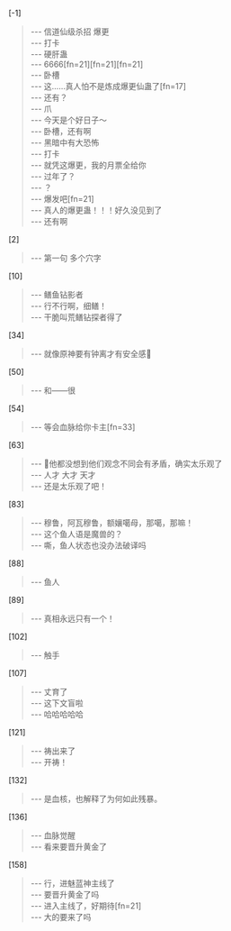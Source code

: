 
[-1] 
>--- 信道仙级杀招 爆更<br>
>--- 打卡<br>
>--- 硬肝蛊<br>
>--- 6666[fn=21][fn=21][fn=21]<br>
>--- 卧槽<br>
>--- 这……真人怕不是炼成爆更仙蛊了[fn=17]<br>
>--- 还有？<br>
>--- 爪<br>
>--- 今天是个好日子～<br>
>--- 卧槽，还有啊<br>
>--- 黑暗中有大恐怖<br>
>--- 打卡<br>
>--- 就凭这爆更，我的月票全给你<br>
>--- 过年了？<br>
>--- ？<br>
>--- 爆发吧[fn=21]<br>
>--- 真人的爆更蛊！！！好久没见到了<br>
>--- 还有啊<br>

[2] 
>--- 第一句
多个穴字<br>

[10] 
>--- 鳝鱼钻影者<br>
>--- 行不行啊，细鳝！<br>
>--- 干脆叫荒鳝钻探者得了<br>

[34] 
>--- 就像原神要有钟离才有安全感🐶<br>

[50] 
>--- 和——很<br>

[54] 
>--- 等会血脉给你卡主[fn=33]<br>

[63] 
>--- 🌚他都没想到他们观念不同会有矛盾，确实太乐观了<br>
>--- 人才 大才 天才<br>
>--- 还是太乐观了吧！<br>

[83] 
>--- 穆鲁，阿瓦穆鲁，额孃噶母，那噶，那嘛！<br>
>--- 这个鱼人语是魔兽的？<br>
>--- 嘶，鱼人状态也没办法破译吗<br>

[88] 
>--- 鱼人<br>

[89] 
>--- 真相永远只有一个！<br>

[102] 
>--- 触手<br>

[107] 
>--- 丈育了<br>
>--- 这下文盲啦<br>
>--- 哈哈哈哈哈<br>

[121] 
>--- 祷出来了<br>
>--- 开祷！<br>

[132] 
>--- 是血核，也解释了为何如此残暴。<br>

[136] 
>--- 血脉觉醒<br>
>--- 看来要晋升黄金了<br>

[158] 
>--- 行，进魅蓝神主线了<br>
>--- 要晋升黄金了吗<br>
>--- 进入主线了，好期待[fn=21]<br>
>--- 大的要来了吗<br>

